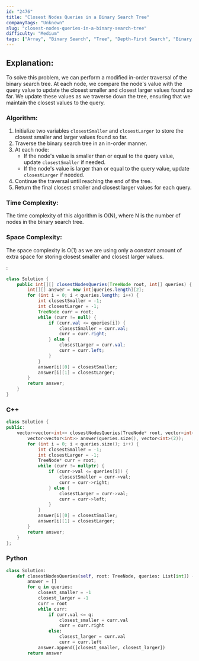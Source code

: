```yaml
---
id: "2476"
title: "Closest Nodes Queries in a Binary Search Tree"
companyTags: "Unknown"
slug: "closest-nodes-queries-in-a-binary-search-tree"
difficulty: "Medium"
tags: ["Array", "Binary Search", "Tree", "Depth-First Search", "Binary Search Tree", "Binary Tree"]
---
```


## Explanation:
To solve this problem, we can perform a modified in-order traversal of the binary search tree. At each node, we compare the node's value with the query value to update the closest smaller and closest larger values found so far. We update these values as we traverse down the tree, ensuring that we maintain the closest values to the query.

### Algorithm:
1. Initialize two variables `closestSmaller` and `closestLarger` to store the closest smaller and larger values found so far.
2. Traverse the binary search tree in an in-order manner.
3. At each node:
   - If the node's value is smaller than or equal to the query value, update `closestSmaller` if needed.
   - If the node's value is larger than or equal to the query value, update `closestLarger` if needed.
4. Continue the traversal until reaching the end of the tree.
5. Return the final closest smaller and closest larger values for each query.

### Time Complexity:
The time complexity of this algorithm is O(N), where N is the number of nodes in the binary search tree.

### Space Complexity:
The space complexity is O(1) as we are using only a constant amount of extra space for storing closest smaller and closest larger values.

:

```java
class Solution {
    public int[][] closestNodesQueries(TreeNode root, int[] queries) {
        int[][] answer = new int[queries.length][2];
        for (int i = 0; i < queries.length; i++) {
            int closestSmaller = -1;
            int closestLarger = -1;
            TreeNode curr = root;
            while (curr != null) {
                if (curr.val <= queries[i]) {
                    closestSmaller = curr.val;
                    curr = curr.right;
                } else {
                    closestLarger = curr.val;
                    curr = curr.left;
                }
            }
            answer[i][0] = closestSmaller;
            answer[i][1] = closestLarger;
        }
        return answer;
    }
}
```

### C++
```cpp
class Solution {
public:
    vector<vector<int>> closestNodesQueries(TreeNode* root, vector<int>& queries) {
        vector<vector<int>> answer(queries.size(), vector<int>(2));
        for (int i = 0; i < queries.size(); i++) {
            int closestSmaller = -1;
            int closestLarger = -1;
            TreeNode* curr = root;
            while (curr != nullptr) {
                if (curr->val <= queries[i]) {
                    closestSmaller = curr->val;
                    curr = curr->right;
                } else {
                    closestLarger = curr->val;
                    curr = curr->left;
                }
            }
            answer[i][0] = closestSmaller;
            answer[i][1] = closestLarger;
        }
        return answer;
    }
};
```

### Python
```python
class Solution:
    def closestNodesQueries(self, root: TreeNode, queries: List[int]) -> List[List[int]]:
        answer = []
        for q in queries:
            closest_smaller = -1
            closest_larger = -1
            curr = root
            while curr:
                if curr.val <= q:
                    closest_smaller = curr.val
                    curr = curr.right
                else:
                    closest_larger = curr.val
                    curr = curr.left
            answer.append([closest_smaller, closest_larger])
        return answer
```